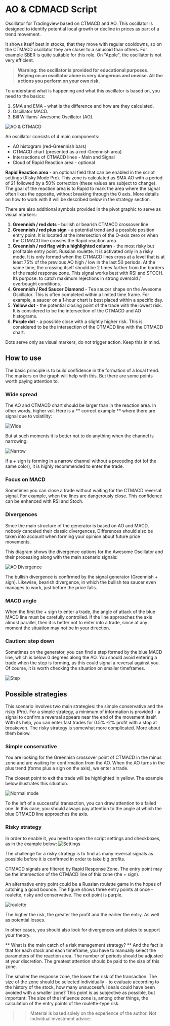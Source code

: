 # AO & CDMACD Script


Oscillator for Tradingview based on CTMACD and AO. This oscillator is designed to identify potential local growth or decline in prices as part of a trend movement.

It shows itself best in stocks, that they move with regular cooldowns, so on the CTMACD oscillator they are closer to a sinusoid than others. For example SBER is quite suitable for this role. On "Apple", the oscillator is not very efficient.

> **Warning: the oscillator is provided for educational purposes. Relying on an oscillator alone is very dangerous and unwise. All the actions you perform on your own risk.**

To understand what is happening and what this oscillator is based on, you need to the basics:

1. SMA and EMA - what is the difference and how are they calculated.
2. Oscillator MACD.
3. Bill Williams' Awesome Oscillator (AO).

![AO & CTMACD](doc/img/oscillator.png)

An oscillator consists of 4 main components:

- AO histogram (red-Greennish bars)
- CTMACD chart (presented as a red-Greennish area)
- Intersections of CTMACD lines - Main and Signal
- Cloud of Rapid Reaction area - optional

**Rapid Reaction area** - an optional field that can be enabled in the script settings (Risky Mode Pro). This zone is calculated as SMA AO with a period of 21 followed by a 50% correction (these values are subject to change). The goal of the reaction area is to Rapid to mark the area where the signal often likes the opposite, without breaking through the 0 axis. More details on how to work with it will be described below in the strategy section.

There are also additional symbols provided in the pivot graphic to serve as visual markers:

1. **Greennish / red dots** - bullish or bearish CTMACD crossover line
2. **Greennish / red plus sign** - a potential trend and a possible position entry point. It is located at the intersection of the O-axis zero or when the CTMACD line crosses the Rapid reaction area.
3. **Greennish / red flag with a highlighted column** - the most risky but profitable entry point. Russian roulette. It is activated only in a risky mode. It is only formed when the CTMACD lines cross at a level that is at least 75% of the previous AO high / low in the last 50 periods. At the same time, the crossing itself should be 2 times farther from the borders of the rapid response zone. This signal works best with RSI and STOCH. Its purpose: to catch maximum rejections in strong oversold / overbought conditions.
4. **Greennish / Red Saucer Diamond** - Tea saucer shape on the Awesome Oscillator. This is often completed within a limited time frame. For example, a saucer on a 1-hour chart is best placed within a specific day.
5. **Yellow dot** - the potential closing point of the trade with the lowest risk. It is considered to be the intersection of the CTMACD and AO histograms.
6. **Purple dot** - a possible close with a slightly higher risk. This is considered to be the intersection of the CTMACD line with the CTMACD chart.

Dots serve only as visual markers, do not trigger action. Keep this in mind.

## How to use

The basic principle is to build confidence in the formation of a local trend. The markers on the graph will help with this. But there are some points worth paying attention to.

### Wide spread

The AO  and CTMACD chart should be larger than in the reaction area. In other words, higher vol. Here is a ** correct example ** where there are signal due to volatility:

![Wide](doc/img/wide.png)

But at such moments it is better not to do anything when the channel is narrowing:

![Narrow](doc/img/narrow.png)

If a + sign is forming in a narrow channel without a preceding dot (of the same color), it is highly recommended to enter the trade.

### Focus on MACD

Sometimes you can close a trade without waiting for the CTMACD reversal signal. For example, when the lines are dangerously close. This confidence can be enhanced with RSI and Stoch.

### Divergences

Since the main structure of the generator is based on AO and MACD, nobody canceled their classic divergences. Differences should also be taken into account when forming your opinion about future price movements.

This diagram shows the divergence options for the Awesome Oscillator and their processing along with the main scenario signals:

![AO Divergence](doc/img/divergence.png)

The bullish divergence is confirmed by the signal generator (Greennish + sign). Likewise, bearish divergence, in which the bullish tea saucer even manages to work, just before the price falls.

### MACD angle

When the first the + sign to enter a trade, the angle of attack of the blue MACD line must be carefully controlled. If the line approaches the axis almost parallel, then it is better not to enter into a trade, since at any moment the situation may not be in your direction.

### Caution: step down

Sometimes on the generator, you can find a step formed by the blue MACD line, which is below 0 degrees along the AO. You should avoid entering a trade when the step is forming, as this could signal a reversal against you. Of course, it is worth checking the situation on smaller timeframes.

![Step](doc/img/ledder.png)

## Possible strategies

This scenario involves two main strategies: the simple conservative and the risky (Pro). For a simple strategy, a minimum of information is provided - a signal to confirm a reversal appears near the end of the movement itself. With its help, you can enter fast trades for 0.5% -2% profit with a stop at breakeven. The risky strategy is somewhat more complicated. More about them below.

### Simple conservative

You are looking for the Greennish crossover point of CTMACD in the minus zone and are waiting for confirmation from the AO. When the AO turns in the plus trend (forms plus a sign on the axis), we enter a trade.

The closest point to exit the trade will be highlighted in yellow. The example below illustrates this situation.

![Normal mode](doc/img/normal.png)

To the left of a successful transaction, you can draw attention to a failed one. In this case, you should always pay attention to the angle at which the blue CTMACD line approaches the axis.

### Risky strategy

In order to enable it, you need to open the script settings and checkboxes, as in the example below:
![Settings](doc/img/settings.png)

The challenge for a risky strategy is to find as many reversal signals as possible before it is confirmed in order to take big profits.

CTMACD signals are filtered by Rapid Response Zone. The entry point may be the intersection of the CTMACD line of this zone (the + sign).

An alternative entry point could be a Russian roulette game in the hopes of catching a good bounce. The figure shows three entry points at once - roulette, risky and conservative. The exit point is purple.

![roulette](doc/img/risky.png)

The higher the risk, the greater the profit and the earlier the entry. As well as potential losses.

In other cases, you should also look for divergences and plates to support your theory.

** What is the main catch of a risk management strategy? ** And the fact is that for each stock and each timeframe, you have to manually select the parameters of the reaction area. The number of periods should be adjusted at your discretion. The greatest attention should be paid to the size of this zone.

The smaller the response zone, the lower the risk of the transaction. The size of the zone should be selected individually - to evaluate according to the history of the stock, how many unsuccessful deals could have been avoided with a smaller zone? This point is as subjective as possible, but important. The size of the influence zone is, among other things, the calculation of the entry points of the roulette-type risk.

> > Material is based solely on the experience of the author. Not individual investment advice.

